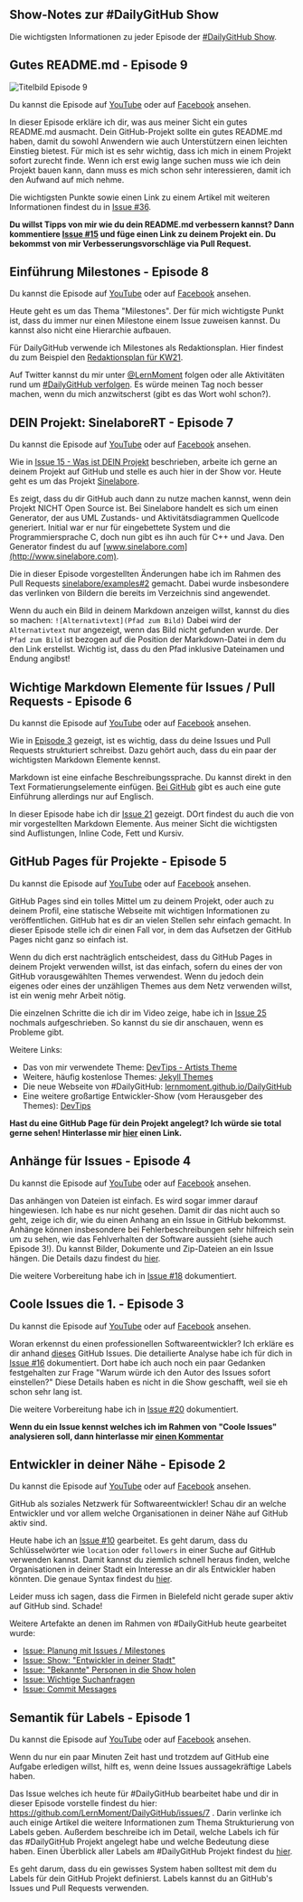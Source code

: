 ## Show-Notes zur #DailyGitHub Show

Die wichtigsten Informationen zu jeder Episode der [#DailyGitHub Show](https://www.youtube.com/playlist?list=PLP2TrPpx5VNk5uNZEdAPuePd-lcvwzhCZ).

## Gutes README.md - Episode 9

![Titelbild Episode 9](https://img.youtube.com/vi/8ehcayMgTe4/0.jpg)

Du kannst die Episode auf [YouTube](https://youtu.be/8ehcayMgTe4) oder auf [Facebook]() ansehen.

In dieser Episode erkläre ich dir, was aus meiner Sicht ein gutes README.md ausmacht. Dein GitHub-Projekt sollte ein gutes README.md haben, damit du sowohl Anwendern wie auch Unterstützern einen leichten Einstieg bietest. Für mich ist es sehr wichtig, dass ich mich in einem Projekt sofort zurecht finde. Wenn ich erst ewig lange suchen muss wie ich dein Projekt bauen kann, dann muss es mich schon sehr interessieren, damit ich den Aufwand auf mich nehme.

Die wichtigsten Punkte sowie einen Link zu einem Artikel mit weiteren Informationen findest du in [Issue #36](https://github.com/LernMoment/DailyGitHub/issues/36#issuecomment-222658776).

**Du willst Tipps von mir wie du dein README.md verbessern kannst? Dann kommentiere [Issue #15](https://github.com/LernMoment/DailyGitHub/issues/15) und füge einen Link zu deinem Projekt ein. Du bekommst von mir Verbesserungsvorschläge via Pull Request.**

## Einführung Milestones - Episode 8

Du kannst die Episode auf [YouTube](https://youtu.be/91u92837ZrM) oder auf [Facebook](https://www.facebook.com/LernMoment/videos/957746291010157/) ansehen.

Heute geht es um das Thema "Milestones". Der für mich wichtigste Punkt ist, dass du immer nur einen Milestone einem Issue zuweisen kannst. Du kannst also nicht eine Hierarchie aufbauen.

Für DailyGitHub verwende ich Milestones als Redaktionsplan. Hier findest du zum Beispiel den [Redaktionsplan für KW21](https://github.com/LernMoment/DailyGitHub/issues?q=milestone%3AShow_KW21).

Auf Twitter kannst du mir unter [@LernMoment](https://twitter.com/LernMoment) folgen oder alle Aktivitäten rund um [#DailyGitHub verfolgen](https://twitter.com/search?src=typd&q=%23DailyGitHub). Es würde meinen Tag noch besser machen, wenn du mich anzwitscherst (gibt es das Wort wohl schon?).

## DEIN Projekt: SinelaboreRT - Episode 7

Du kannst die Episode auf [YouTube](https://youtu.be/rPBrI2fJ6uY) oder auf [Facebook](https://www.facebook.com/LernMoment/videos/957125974405522/) ansehen.

Wie in [Issue 15 - Was ist DEIN Projekt](https://github.com/LernMoment/DailyGitHub/issues/15) beschrieben, arbeite ich gerne an deinem Projekt auf GitHub und stelle es auch hier in der Show vor. Heute geht es um das Projekt [Sinelabore](https://github.com/sinelabore).

Es zeigt, dass du dir GitHub auch dann zu nutze machen kannst, wenn dein Projekt NICHT Open Source ist. Bei Sinelabore handelt es sich um einen Generator, der aus UML Zustands- und Aktivitätsdiagrammen Quellcode generiert. Initial war er nur für eingebettete System und die Programmiersprache C, doch nun gibt es ihn auch für C++ und Java. Den Generator findest du auf [www.sinelabore.com](http://www.sinelabore.com).

Die in dieser Episode vorgestellten Änderungen habe ich im Rahmen des Pull Requests [sinelabore/examples#2](https://github.com/sinelabore/examples/pull/2) gemacht. Dabei wurde insbesondere das verlinken von Bildern die bereits im Verzeichnis sind angewendet.

Wenn du auch ein Bild in deinem Markdown anzeigen willst, kannst du dies so machen: `![Alternativtext](Pfad zum Bild)` Dabei wird der `Alternativtext` nur angezeigt, wenn das Bild nicht gefunden wurde. Der `Pfad zum Bild` ist bezogen auf die Position der Markdown-Datei in dem du den Link erstellst. Wichtig ist, dass du den Pfad inklusive Dateinamen und Endung angibst!

## Wichtige Markdown Elemente für Issues / Pull Requests - Episode 6

Du kannst die Episode auf [YouTube](https://youtu.be/TzyHMDYhQL8) oder auf [Facebook](https://www.facebook.com/LernMoment/videos/956266314491488/) ansehen.

Wie in [Episode 3](https://github.com/LernMoment/DailyGitHub/blob/master/ShowNotes.md#coole-issues-die-1---episode-3) gezeigt, ist es wichtig, dass du deine Issues und Pull Requests strukturiert schreibst. Dazu gehört auch, dass du ein paar der wichtigsten Markdown Elemente kennst.

Markdown ist eine einfache Beschreibungssprache. Du kannst direkt in den Text Formatierungselemente einfügen. [Bei GitHub](https://guides.github.com/features/mastering-markdown/) gibt es auch eine gute Einführung allerdings nur auf Englisch.

In dieser Episode habe ich dir [Issue 21](https://github.com/LernMoment/DailyGitHub/issues/21#issue-156154066) gezeigt. DOrt findest du auch die von mir vorgestellten Markdown Elemente. Aus meiner Sicht die wichtigsten sind Auflistungen, Inline Code, Fett und Kursiv.

## GitHub Pages für Projekte - Episode 5

Du kannst die Episode auf [YouTube](https://youtu.be/DIOAOMRKZpM) oder auf [Facebook](https://www.facebook.com/LernMoment/videos/954243734693746/) ansehen.

GitHub Pages sind ein tolles Mittel um zu deinem Projekt, oder auch zu deinem Profil, eine statische Webseite mit wichtigen Informationen zu veröffentlichen. GitHub hat es dir an vielen Stellen sehr einfach gemacht. In dieser Episode stelle ich dir einen Fall vor, in dem das Aufsetzen der GitHub Pages nicht ganz so einfach ist.

Wenn du dich erst nachträglich entscheidest, dass du GitHub Pages in deinem Projekt verwenden willst, ist das einfach, sofern du eines der von GitHub vorausgewählten Themes verwendest. Wenn du jedoch dein eigenes oder eines der unzähligen Themes aus dem Netz verwenden willst, ist ein wenig mehr Arbeit nötig.

Die einzelnen Schritte die ich dir im Video zeige, habe ich in [Issue 25](https://github.com/LernMoment/DailyGitHub/issues/25#issuecomment-221253844) nochmals aufgeschrieben. So kannst du sie dir anschauen, wenn es Probleme gibt.

Weitere Links:

 - Das von mir verwendete Theme: [DevTips - Artists Theme](https://github.com/DevTips/Artists-Theme)
 - Weitere, häufig kostenlose Themes: [Jekyll Themes](http://jekyllthemes.io)
 - Die neue Webseite von #DailyGitHub: [lernmoment.github.io/DailyGitHub](http://lernmoment.github.io/DailyGitHub/)
 - Eine weitere großartige Entwickler-Show (vom Herausgeber des Themes): [DevTips](https://www.youtube.com/channel/UCyIe-61Y8C4_o-zZCtO4ETQ)

**Hast du eine GitHub Page für dein Projekt angelegt? Ich würde sie total gerne sehen! Hinterlasse mir [hier](https://github.com/LernMoment/DailyGitHub/issues/15) einen Link.**

## Anhänge für Issues - Episode 4

Du kannst die Episode auf [YouTube](https://youtu.be/KJXixJfjtco) oder auf [Facebook](https://www.facebook.com/LernMoment/videos/953786091406177/) ansehen.

Das anhängen von Dateien ist einfach. Es wird sogar immer darauf hingewiesen. Ich habe es nur nicht gesehen. Damit dir das nicht auch so geht, zeige ich dir, wie du einen Anhang an ein Issue in GitHub bekommst.
Anhänge können insbesondere bei Fehlerbeschreibungen sehr hilfreich sein um zu sehen, wie das Fehlverhalten der Software aussieht (siehe auch Episode 3!). Du kannst Bilder, Dokumente und Zip-Dateien an ein Issue hängen. Die Details dazu findest du [hier](https://help.github.com/articles/file-attachments-on-issues-and-pull-requests/).

Die weitere Vorbereitung habe ich in [Issue #18](https://github.com/LernMoment/DailyGitHub/issues/18) dokumentiert.

## Coole Issues die 1. - Episode 3

Du kannst die Episode auf [YouTube](https://youtu.be/vCC8imTlnCE) oder auf [Facebook](https://www.facebook.com/LernMoment/videos/952930898158363/) ansehen.

Woran erkennst du einen professionellen Softwareentwickler? Ich erkläre es dir anhand [dieses](https://twitter.com/tomaspetricek/status/733747243082207234?cn=ZmxleGlibGVfcmVjcw%3D%3D&refsrc=email) GitHub Issues. 
Die detailierte Analyse habe ich für dich in [Issue #16](https://github.com/LernMoment/DailyGitHub/issues/16#issuecomment-220833811) dokumentiert. Dort habe ich auch noch ein paar Gedanken festgehalten zur Frage "Warum würde ich den Autor des Issues sofort einstellen?" Diese Details haben es nicht in die Show geschafft, weil sie eh schon sehr lang ist.

Die weitere Vorbereitung habe ich in [Issue #20](https://github.com/LernMoment/DailyGitHub/issues/20) dokumentiert.

**Wenn du ein Issue kennst welches ich im Rahmen von "Coole Issues" analysieren soll, dann hinterlasse mir [einen Kommentar](https://github.com/LernMoment/DailyGitHub/issues/23)**

## Entwickler in deiner Nähe - Episode 2

Du kannst die Episode auf [YouTube](https://youtu.be/PXxHcG-Sifc) oder auf [Facebook](https://www.facebook.com/LernMoment/videos/952368361547950/) ansehen.

GitHub als soziales Netzwerk für Softwareentwickler! Schau dir an welche Entwickler und vor allem welche Organisationen in deiner Nähe auf GitHub aktiv sind.

Heute habe ich an [Issue #10](https://github.com/LernMoment/DailyGitHub/issues/10) gearbeitet. Es geht darum, dass du Schlüsselwörter wie `location` oder `followers` in einer Suche auf GitHub verwenden kannst. Damit kannst du ziemlich schnell heraus finden, welche Organisationen in deiner Stadt ein Interesse an dir als Entwickler haben könnten. Die genaue Syntax findest du [hier](https://github.com/LernMoment/DailyGitHub/issues/10#issuecomment-220796831).

Leider muss ich sagen, dass die Firmen in Bielefeld nicht gerade super aktiv auf GitHub sind. Schade!

Weitere Artefakte an denen im Rahmen von #DailyGitHub heute gearbeitet wurde:

 - [Issue: Planung mit Issues / Milestones](https://github.com/LernMoment/DailyGitHub/issues/13)
 - [Issue: Show: "Entwickler in deiner Stadt"](https://github.com/LernMoment/DailyGitHub/issues/12)
 - [Issue: "Bekannte" Personen in die Show holen](https://github.com/LernMoment/DailyGitHub/issues/11)
 - [Issue: Wichtige Suchanfragen](https://github.com/LernMoment/DailyGitHub/issues/10)
 - [Issue: Commit Messages](https://github.com/LernMoment/DailyGitHub/issues/9)

## Semantik für Labels - Episode 1

Du kannst die Episode auf [YouTube](https://youtu.be/-huhkjKxpqM?list=PLP2TrPpx5VNk5uNZEdAPuePd-lcvwzhCZ) oder auf [Facebook](https://www.facebook.com/LernMoment/videos/951793831605403/) ansehen.

Wenn du nur ein paar Minuten Zeit hast und trotzdem auf GitHub eine Aufgabe erledigen willst, hilft es, wenn deine Issues aussagekräftige Labels haben.

Das Issue welches ich heute für #DailyGitHub bearbeitet habe und dir in dieser Episode vorstelle findest du hier: https://github.com/LernMoment/DailyGitHub/issues/7 . Darin verlinke ich auch einige Artikel die weitere Informationen zum Thema Strukturierung von Labels geben. Außerdem beschreibe ich im Detail, welche Labels ich für das #DailyGitHub Projekt angelegt habe und welche Bedeutung diese haben. Einen Überblick aller Labels am #DailyGitHub Projekt findest du [hier](https://github.com/LernMoment/DailyGitHub/labels).

Es geht darum, dass du ein gewisses System haben solltest mit dem du Labels für dein GitHub Projekt definierst. Labels kannst du an GitHub's Issues und Pull Requests verwenden.

